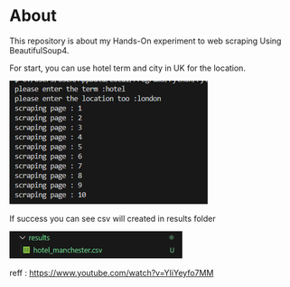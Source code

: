 # About
This repository is about my Hands-On experiment to web scraping Using BeautifulSoup4.

For start, you can use hotel term and city in UK for the location.

![alt text](image.png)

If success you can see csv will created in results folder

![alt text](image-1.png)

reff : https://www.youtube.com/watch?v=YIiYeyfo7MM

